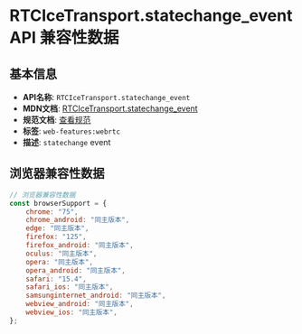 # RTCIceTransport.statechange_event API 兼容性数据

## 基本信息

- **API名称**: `RTCIceTransport.statechange_event`
- **MDN文档**: [RTCIceTransport.statechange_event](https://developer.mozilla.org/docs/Web/API/RTCIceTransport/statechange_event)
- **规范文档**: [查看规范](https://w3c.github.io/webrtc-pc/#event-icetransport-statechange,https://w3c.github.io/webrtc-pc/#dom-rtcicetransport-onstatechange)
- **标签**: `web-features:webrtc`
- **描述**: `statechange` event

## 浏览器兼容性数据

```javascript
// 浏览器兼容性数据
const browserSupport = {
    chrome: "75",
    chrome_android: "同主版本",
    edge: "同主版本",
    firefox: "125",
    firefox_android: "同主版本",
    oculus: "同主版本",
    opera: "同主版本",
    opera_android: "同主版本",
    safari: "15.4",
    safari_ios: "同主版本",
    samsunginternet_android: "同主版本",
    webview_android: "同主版本",
    webview_ios: "同主版本",
};

```

